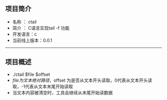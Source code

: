 ## 项目简介 ##
- 名称 ： ctail
- 简介 ： C语言实现tail -f 功能
- 开发语言：c
- 当前线上版本：0.0.1

--------------------------------------------------------------------------------

## 项目概述 ##
- ./ctail $file $offset
- $file 为文本绝对路径，$offset 为是否从文本开头读取，0代表从文本开头读取，-1代表从文本末尾开始读取
- 当文本内容被清空时，工具会继续从末尾开始读数据
